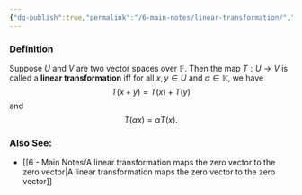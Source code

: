 ```yaml
---
{"dg-publish":true,"permalink":"/6-main-notes/linear-transformation/","tags":["info","linear_algebra"]}
---
```


### Definition

Suppose $U$ and $V$ are two vector spaces over $\mathbb{F}$. Then the map $T:U \rightarrow V$ is called a **linear transformation** iff for all $x,y \in U$ and $\alpha \in \mathbb{K}$, we have
$$T(x+y)= T(x)+ T(y)$$
and
$$T(\alpha x)= \alpha T(x).$$

### Also See:
+ [[6 - Main Notes/A linear transformation maps the zero vector to the zero vector\|A linear transformation maps the zero vector to the zero vector]]